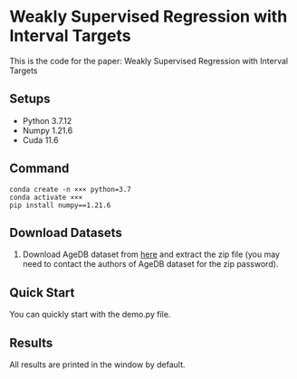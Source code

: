 # Weakly Supervised Regression with Interval Targets
This is the code for the paper: Weakly Supervised Regression with Interval Targets
## Setups
+ Python 3.7.12
+ Numpy 1.21.6
+ Cuda 11.6
## Command
```
conda create -n ××× python=3.7
conda activate ×××
pip install numpy==1.21.6

```

## Download Datasets
1. Download AgeDB dataset from [here](https://ibug.doc.ic.ac.uk/resources/agedb/) and extract the zip file (you may need to contact the authors of AgeDB dataset for the zip password). 

## Quick Start
You can quickly start with the demo.py file.

## Results
All results are printed in the window by default.

